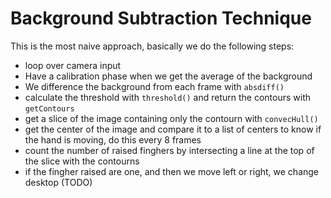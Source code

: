 # Background Subtraction Technique

This is the most naive approach, basically we do the following steps:
- loop over camera input
- Have a calibration phase when we get the average of the background
- We difference the background from each frame with `absdiff()`
- calculate the threshold with `threshold()` and return the contours with `getContours`
- get a slice of the image containing only the contourn with `convecHull()`
- get the center of the image and compare it to a list of centers to know if the hand is moving, do this every 8 frames
- count the number of raised finghers by intersecting a line at the top of the slice with the contourns
- if the fingher raised are one, and then we move left or right, we change desktop (TODO)

